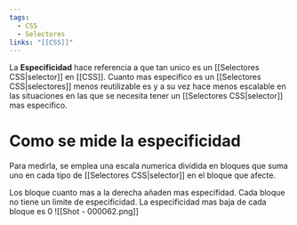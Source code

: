 ```yaml
---
tags:
  - CSS
  - Selectores
links: "[[CSS]]"
---
```

La **Especificidad** hace referencia a que tan unico es un [[Selectores CSS|selector]] en [[CSS]]. Cuanto mas especifico es un [[Selectores CSS|selectores]] menos reutilizable es y a su vez hace menos escalable en las situaciones en las que se necesita tener un [[Selectores CSS|selector]] mas especifico.
# Como se mide la especificidad
Para medirla, se emplea una escala numerica dividida en bloques que suma uno en cada tipo de [[Selectores CSS|selector]] en el bloque que afecte.

Los bloque cuanto mas a la derecha añaden mas especifidad. Cada bloque no tiene un limite de especificidad. La especificidad mas baja de cada bloque es 0
![[Shot - 000062.png]]

